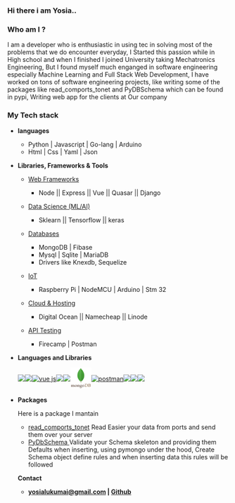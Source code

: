 


### Hi there i am Yosia..


### Who am I ?
I am a developer who is enthusiastic in using tec in solving most of the problems that we do encounter everyday, I Started this passion while in High school and when I finished I joined University taking Mechatronics Engineering, But I found myself much enganged in software engineering especially Machine Learning and Full Stack Web Development, I have worked on tons of software engineering projects, like writing some of the packages  like read_comports_tonet and PyDBSchema which can be found in pypi, Writing web app for the clients at Our company



<h3>My Tech stack</h3>
<ul>
    <li>
        <p><b>languages</b></p>
        <ul>
            <li>Python | Javascript | Go-lang | Arduino </li>
            <li>Html | Css | Yaml | Json </li>
        </ul>
    </li>
    <li>
        <p><b>Libraries, Frameworks & Tools</b></p>
        <ul>
            <li>
                <p> <u> Web Frameworks </u> </p>
                <ul>
                    <li>Node || Express ||  Vue ||  Quasar || Django </li>
                </ul>
            <li>
                <p> <u> Data Science (ML/AI)  </u></p>
                <ul>
                    <li> Sklearn || Tensorflow || keras  </li>
                </ul>
            </li>
            <li>
                <p>  <u> Databases  </u>  </u></p>
                <ul>
                    <li>MongoDB | Fibase </li>
                    <li> Mysql | Sqlite | MariaDB  </li>   
                    <li> Drivers like Knexdb, Sequelize </li>
                </ul>
                </li>
            <li>
                <p> <u>IoT  </u></p>
                <ul>
                    <li> Raspberry Pi | NodeMCU | Arduino | Stm 32</li>
                </ul>
            </li>
        <li>
            <p>  <u>Cloud & Hosting  </u> </samp</p>
            <ul>
                <li>Digital Ocean || Namecheap || Linode </li>
            </ul>
        </li>
        <li>
            <p> <u> API Testing  </u></samp</p>
            <ul>
                <li> Firecamp | Postman </li>
            </ul>
        </li>
        </ul>
    </li>
    <li>
        <p><b> Languages and Libraries </b></p>
        
<p align="left" style="display: flex; align-items: center"> 
    <!-- <a href="https://www.java.com" target="_blank"> <img src="https://img.icons8.com/color/48/000000/java-coffee-cup-logo.png"/> </a> -->
    <!-- <a href="https://reactjs.org/" target="_blank"> <img src="https://img.icons8.com/color/48/000000/react-native.png"/> </a> -->
    <!-- <a href="https://spring.io/projects/spring-boot" target="_blank"> <img src="https://img.icons8.com/color/48/000000/spring-logo.png"/> </a>  -->
<a href="https://vuejs.org" target="_blank">
<img class="Avatar" data-scribe="element:avatar" data-src-2x="https://pbs.twimg.com/profile_images/1517584461017370624/DF3DpXUW_bigger.jpg" alt="" data-src-1x="https://pbs.twimg.com/profile_images/1517584461017370624/DF3DpXUW_normal.jpg" src="https://pbs.twimg.com/profile_images/1517584461017370624/DF3DpXUW_normal.jpg">

</a>
    <a href="https://developer.mozilla.org/en-US/docs/Web/JavaScript" target="_blank"> <img src="https://img.icons8.com/color/48/000000/javascript.png"/> </a> 
   <a href="https://developer.mozilla.org/en-US/docs/Web/JavaScript" target="_blank"> 
    <img src="https://www.tensorflow.org/images/tf_logo_32px.png"> 
    </a> 
      <a href="https://vuejs.org" target="_blank"> <img src="https://img.icons8.com/color/48/000000/vue-js.png" alt="vue js" width="48" height="48"/> </a>
    <a href="https://developer.mozilla.org/en-US/docs/Glossary/HTML5" target="_blank"> <img src="https://img.icons8.com/color/48/000000/html-5.png"/> </a> 
    <a href="https://developer.mozilla.org/en-US/docs/Web/CSS" target="_blank"> <img src="https://img.icons8.com/color/48/000000/css3.png"/> </a> 
    <!-- <a href="https://getbootstrap.com" target="_blank"> <img src="https://img.icons8.com/color/48/000000/bootstrap.png"/> </a>  -->
    <!-- <a href="https://www.python.org" target="_blank"> <img src="https://img.icons8.com/color/48/000000/python.png"/> </a>  -->
    <!-- <a style="padding-right:8px;" href="https://nodejs.org" target="_blank"> <img src="https://img.icons8.com/color/48/000000/nodejs.png"/> </a>  -->
    <a href="https://www.mongodb.com/" target="_blank"> <img src="https://raw.githubusercontent.com/devicons/devicon/master/icons/mongodb/mongodb-original-wordmark.svg" alt="mongodb" width="48" height="48"/> </a> 
    <a href="https://postman.com" target="_blank"> <img src="https://www.vectorlogo.zone/logos/getpostman/getpostman-icon.svg" alt="postman" width="45" height="45"/> </a>   
    <a href="https://git-scm.com/" target="_blank"> <img src="https://img.icons8.com/color/48/000000/git.png"/> </a> 
    <a href="https://figma.com/" target="_blank"> <img src="https://img.icons8.com/color/48/000000/figma--v2.png"/></a> 
 <a href="https://code.visualstudio.com/" target="_blank"> <img src="https://img.icons8.com/color/48/000000/visual-studio-code-2019.png"/></a> 
   
</p>
    </li>
    <li>
        <p><b> Packages </b></p>
        <p> Here is a package I mantain</p>
        <ul>
            <li><a href = "https://pypi.org/project/read-comports-tonet/0.0.1/">read_comports_tonet</a> Read Easier your data from ports and send them over your server</li>
        </ul>
        <ul>
        <li> <a href = "https://pypi.org/project/PyDbSchema/0.0.5/"> PyDbSchema </a> Validate your Schema skeleton and providing them Defaults when inserting, using pymongo under the hood, Create Schema object define rules and when inserting data this rules will be followed</li>
        </ul>
    </li>
        <p><b>Contact <b><p>
        <ul>
            <li>
                <a href = "#">yosialukumai@gmail.com</a> | 
                <a href = "https://github.com/yosiaLukumai">Github</a> 
            </li>
        </ul>
    </li>



